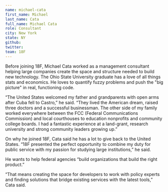 ```yaml
---
name: michael-cata
first_name: Michael
last_name: Cata
full_name: Michael Cata
role: Consultant
city: New York
state: NY
github:
twitter:
team: 18F
---
```

Before joining 18F, Michael Cata worked as a management consultant helping large companies create the space and structure needed to build new technology.  The Ohio State University graduate has a love of all things stats and economics. He loves to quantify fuzzy problems and push the "big picture" in real, functioning code.

“The United States welcomed my father and grandparents with open arms after Cuba fell to Castro,” he said. “They lived the American dream, raised three doctors and a successful businessman. The other side of my family worked everywhere between the FCC (Federal Communications Commission) and local courthouses to education nonprofits and community college boards. I had a fantastic experience at a land-grant, research university and strong community leaders growing up.”

On why he joined 18F, Cata said he has a lot to give back to the United States. “18F presented the perfect opportunity to combine my duty for public service with my passion for studying large institutions,” he said.

He wants to help federal agencies “build organizations that build the right product.”

“That means creating the space for developers to work with policy experts and finding solutions that bridge existing services with the latest tools,” Cata said.
